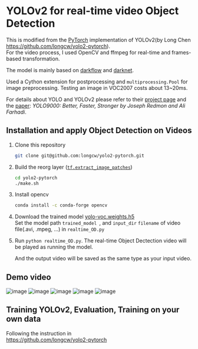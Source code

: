 # YOLOv2 for real-time video Object Detection
This is modified from the [PyTorch](https://github.com/pytorch/pytorch)
implementation of YOLOv2(by Long Chen https://github.com/longcw/yolo2-pytorch).    
For the video process, I used OpenCV and ffmpeg for real-time and frames-based transformation.

The model is mainly based on [darkflow](https://github.com/thtrieu/darkflow)
and [darknet](https://github.com/pjreddie/darknet).

Used a Cython extension for postprocessing and 
`multiprocessing.Pool` for image preprocessing.
Testing an image in VOC2007 costs about 13~20ms.

For details about YOLO and YOLOv2 please refer to their [project page](https://pjreddie.com/darknet/yolo/) 
and the [paper](https://arxiv.org/abs/1612.08242):
*YOLO9000: Better, Faster, Stronger by Joseph Redmon and Ali Farhadi*.

## Installation and apply Object Detection on Videos
1. Clone this repository
    ```bash
    git clone git@github.com:longcw/yolo2-pytorch.git
    ```

2. Build the reorg layer ([`tf.extract_image_patches`](https://www.tensorflow.org/api_docs/python/tf/extract_image_patches))
    ```bash
    cd yolo2-pytorch
    ./make.sh
    ```
3. Install opencv
    ```bash
    conda install -c conda-forge opencv 
    ```

4. Download the trained model [yolo-voc.weights.h5](https://drive.google.com/open?id=0B4pXCfnYmG1WUUdtRHNnLWdaMEU)       
   Set the model path `trained_model `, and `input_dir` `filename` of video file(.avi, .mpeg, ...) in `realtime_OD.py`

5. Run `python realtime_OD.py`. The real-time Object Dectection video will be played as running the model.                   

   And the output video will be saved as the same type as your input video.

## Demo video
![image](https://github.com/judichunt/yolo2-pytorch-realtime-video/blob/master/demo_gif/example.gif)
![image](https://github.com/judichunt/yolo2-pytorch-realtime-video/blob/master/demo_gif/Obj_HomeOffice.gif)
![image](https://github.com/judichunt/yolo2-pytorch-realtime-video/blob/master/demo_gif/Obj_HomeOffice1.gif)
![image](https://github.com/judichunt/yolo2-pytorch-realtime-video/blob/master/demo_gif/Obj_TaipeiStreet.gif)
![image](https://github.com/judichunt/yolo2-pytorch-realtime-video/blob/master/demo_gif/Obj_TaipeiStreet1.gif)

## Training YOLOv2, Evaluation, Training on your own data
Following the instruction in            
https://github.com/longcw/yolo2-pytorch
